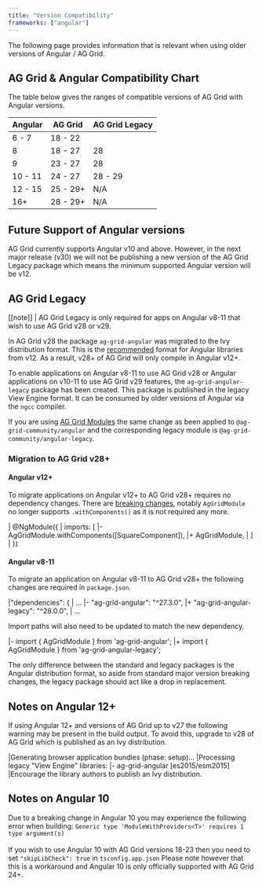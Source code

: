 ```yaml
---
title: "Version Compatibility"
frameworks: ["angular"]
---
```


The following page provides information that is relevant when using older versions of Angular / AG Grid.

 ## AG Grid & Angular Compatibility Chart

 The table below gives the ranges of compatible versions of AG Grid with Angular versions.
 
 | Angular | AG Grid   | AG Grid Legacy    |
 | --------| --------- | ------------------|
 | 6 - 7   | 18 - 22   |                   |
 | 8       | 18 - 27   | 28                |
 | 9       | 23 - 27   | 28                |
 | 10 - 11 | 24 - 27   | 28 - 29           |
 | 12 - 15 | 25 - 29+  | N/A               |
 | 16+     | 28 - 29+  | N/A               |

 ## Future Support of Angular versions

AG Grid currently supports Angular v10 and above. However, in the next major release (v30) we will not be publishing a new version of the AG Grid Legacy package which means the minimum supported Angular version will be v12.

## AG Grid Legacy

[[note]]
| AG Grid Legacy is only required for apps on Angular v8-11 that wish to use AG Grid v28 or v29.

In AG Grid v28 the package `ag-grid-angular` was migrated to the Ivy distribution format. This is the [recommended](https://angular.io/guide/creating-libraries#publishing-libraries) format for Angular libraries from v12. As a result, v28+ of AG Grid will only compile in Angular v12+.

To enable applications on Angular v8-11 to use AG Grid v28 or Angular applications on v10-11 to use AG Grid v29 features, the `ag-grid-angular-legacy` package has been created. This package is published in the legacy View Engine format. It can be consumed by older versions of Angular via the `ngcc` compiler.

If you are using [AG Grid Modules](https://ag-grid.com/angular-data-grid/packages-modules/) the same change as been applied to `@ag-grid-community/angular` and the corresponding legacy module is `@ag-grid-community/angular-legacy`.

### Migration to AG Grid v28+

#### Angular v12+

To migrate applications on Angular v12+ to AG Grid v28+ requires no dependency changes. There are [breaking changes](https://ag-grid.com/changelog/?fixVersion=28.0.0), notably `AgGridModule` no longer supports `.withComponents()` as it is not required any more.

<snippet transform={false} language="diff">
| @NgModule({
|     imports: [
|-         AgGridModule.withComponents([SquareComponent]),
|+         AgGridModule,
|     ]
| })
</snippet>

#### Angular v8-11
To migrate an application on Angular v8-11 to AG Grid v28+ the following changes are required in `package.json`.

<snippet transform={false} language="diff">
|"dependencies": {
|    ...
|-    "ag-grid-angular": "^27.3.0",
|+    "ag-grid-angular-legacy": "^28.0.0",
|    ...
</snippet>

Import paths will also need to be updated to match the new dependency.

<snippet transform={false} language="diff">
|- import { AgGridModule } from 'ag-grid-angular';
|+ import { AgGridModule } from 'ag-grid-angular-legacy';
</snippet>

The only difference between the standard and legacy packages is the Angular distribution format, so aside from standard major version breaking changes, the legacy package should act like a drop in replacement.

## Notes on Angular 12+

If using Angular 12+ and versions of AG Grid up to v27 the following warning may be present in the build output. To avoid this, upgrade to v28 of AG Grid which is published as an Ivy distribution.

<snippet transform={false} language="bash">
|Generating browser application bundles (phase: setup)...
|Processing legacy "View Engine" libraries:
|- ag-grid-angular [es2015/esm2015]
|Encourage the library authors to publish an Ivy distribution.
</snippet>

## Notes on Angular 10

Due to a breaking change in Angular 10 you may experience the following error when building:
`Generic type 'ModuleWithProviders<T>' requires 1 type argument(s)`<br/><br/>
If you wish to use Angular 10 with AG Grid versions 18-23 then you need to set `"skipLibCheck": true`
in `tsconfig.app.json` Please note however that this is a workaround and Angular 10 is only
officially supported with AG Grid 24+.